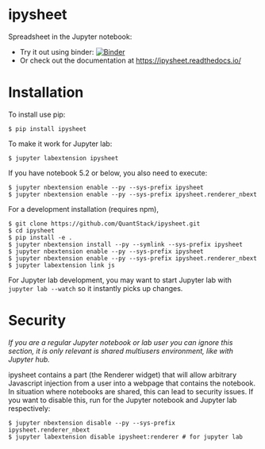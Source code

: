 # ipysheet

Spreadsheet in the Jupyter notebook:
 
   * Try it out using binder: [![Binder](https://mybinder.org/badge.svg)](https://mybinder.org/v2/gh/QuantStack/ipysheet/master?filepath=docs%2Fsource%2Findex.ipynb)
   * Or check out the documentation at https://ipysheet.readthedocs.io/
   
# Installation

To install use pip:

```
$ pip install ipysheet
```

To make it work for Jupyter lab:
```
$ jupyter labextension ipysheet
```

If you have notebook 5.2 or below, you also need to execute:
```
$ jupyter nbextension enable --py --sys-prefix ipysheet
$ jupyter nbextension enable --py --sys-prefix ipysheet.renderer_nbext
```


For a development installation (requires npm),

```
$ git clone https://github.com/QuantStack/ipysheet.git
$ cd ipysheet
$ pip install -e .
$ jupyter nbextension install --py --symlink --sys-prefix ipysheet
$ jupyter nbextension enable --py --sys-prefix ipysheet
$ jupyter nbextension enable --py --sys-prefix ipysheet.renderer_nbext
$ jupyter labextension link js
```

For Jupyter lab development, you may want to start Jupyter lab with `jupyter lab --watch` so it instantly picks up changes.

# Security

*If you are a regular Jupyter notebook or lab user you can ignore this section, it is only relevant is shared multiusers environment, like with Jupyter hub.*

ipysheet contains a part (the Renderer widget) that will allow arbitrary Javascript injection from a user into a webpage that contains the notebook. In situation where notebooks are shared, this can lead to security issues. If you want to disable this, run for the Jupyter notebook and Jupyter lab respectively:

```
$ jupyter nbextension disable --py --sys-prefix ipysheet.renderer_nbext
$ jupyter labextension disable ipysheet:renderer # for jupyter lab
```
